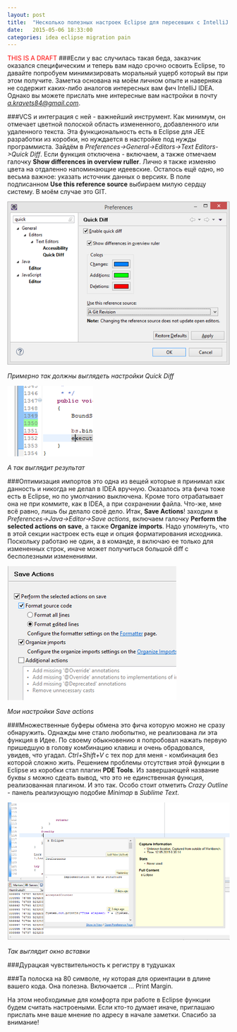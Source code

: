 ```yaml
---
layout: post
title:  "Несколько полезных настроек Eclipse для пересевших с IntelliJ IDEA"
date:   2015-05-06 18:33:00
categories: idea eclipse migration pain
---
```

<font color="red">THIS IS A DRAFT</font>
###Если
у вас случилась такая беда, заказчик оказался специфическим и теперь вам надо срочно освоить Eclipse, то давайте попробуем минимизировать моральный ущерб который вы при этом получите. Заметка основана на моём личном опыте и наверняка не содержит каких-либо аналогов интересных вам фич IntelliJ IDEA. Однако вы можете прислать мне интересные вам настройки в почту <a href="mailto:a.kravets84@gmail.com">*a.kravets84@gmail.com*</a>.


###VCS
и интеграция с ней - важнейший инструмент. Как минимум, он отмечает цветной полоской область измененного, добавленного или удаленного текста. Эта функциональность есть в Eclipse для JEE разработки из коробки, но нуждается в настройке под нужды программиста. Зайдём в *Preferences->General->Editors->Text Editors->Quick Diff*. Если функция отключена - включаем, а также отмечаем галочку **Show differences in overview ruller**. Лично я также изменяю цвета на отдаленно напоминающие идеевские. Осталось ещё одно, но весьма важное: указать источник данных о версиях. В поле подписанном **Use this reference source** выбираем милую сердцу систему. В моём случае это GIT.

![Quick Diff Settings][qd]

*Примерно так должны выглядеть настройки Quick Diff*

![Quick Diff In Action][qds]

*А так выглядит результат*


###Оптимизация импортов
это одна из вещей которые я принимал как данность и никогда не делал в IDEA вручную. Оказалось эта фича тоже есть в Eclipse, но по умолчанию выключена. Кроме того отрабатывает она не при коммите, как в IDEA, а при сохранении файла. Что-же, мне всё равно, лишь бы делало своё дело. Итак, **Save Actions**! заходим в *Preferences->Java->Editor->Save actions*, включаем галочку **Perform the selected actions on save**, а также **Organize imports**. Надо упомянуть, что в этой секции настроек есть еще и опция форматирования исходника. Поскольку работаю не один, а в команде, я включаю ее только для измененных строк, иначе может получиться большой diff с бесполезными изменениями.

![Save actions dialog][sa1]

*Мои настройки Save actions*

###Множественные буферы обмена
это фича которую можно не сразу обнаружить. Однажды мне стало любопытно, не реализована ли эта функция в Идее. По своему обыкновению я попробовал нажать первую пришедшую в голову комбинацию клавиш и очень обрадовался, увидев, что угадал. *Ctrl+Shift+V* с тех пор для меня - комбинация без которой сложно жить. Решением проблемы отсутствия этой функции в Eclipse из коробки стал плагин **PDE Tools**. Из завершающей название буквы *s* можно сдеать вывод, что это не единственная функция, реализованная плагином. И это так. Особо стоит отметить  *Crazy Outline* - панель реализующую подобие *Minimap* в *Sublime Text*.

![PDE Tools multiple clipboards paste window][pde1]

*Так выглядит окно вставки* 

###Дурацкая чувствительность к регистру в тудушках


###Та полоска на 80 символе,
 ну которая для ориентации в длине вашего кода. Она полезна. Включается ... Print Margin.

На этом необходимые для комфорта при работе в Eclipse функции будем считать настроеными. Если кто-то думает иначе, приглашаю прислать мне ваше мнение по адресу в начале заметки. Спасибо за внимание!


[qd]:/img/quickdiff.png
[qds]:/img/quickdiff-sample.png
[sa1]:/img/saveactions.png
[pde1]:/img/pde.png
